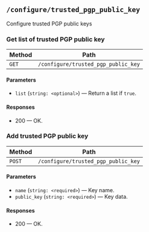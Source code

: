 ## `/configure/trusted_pgp_public_key`

Configure trusted PGP public keys

### Get list of trusted PGP public key



| Method | Path |
|--------|------|
| `GET` | `/configure/trusted_pgp_public_key` |

#### Parameters

* `list` (`string: <optional>`) — Return a list if `true`.

#### Responses

* 200 — OK. 


### Add trusted PGP public key



| Method | Path |
|--------|------|
| `POST` | `/configure/trusted_pgp_public_key` |

#### Parameters

* `name` (`string: <required>`) — Key name.
* `public_key` (`string: <required>`) — Key data.

#### Responses

* 200 — OK.
